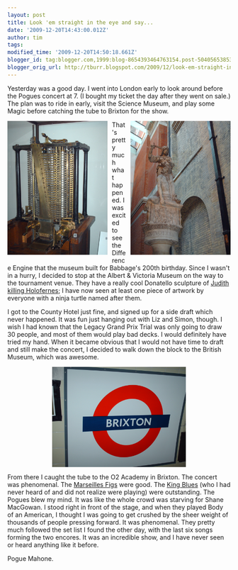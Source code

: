 ```yaml
---
layout: post
title: Look 'em straight in the eye and say...
date: '2009-12-20T14:43:00.012Z'
author: tim
tags: 
modified_time: '2009-12-20T14:50:18.661Z'
blogger_id: tag:blogger.com,1999:blog-8654393464763154.post-5040565385390196234
blogger_orig_url: http://tburr.blogspot.com/2009/12/look-em-straight-in-eye-and-say.html
---
```


Yesterday was a good day. I went into London early to look around before the Pogues concert at 7. (I bought my ticket the day after they went on sale.) The plan was to ride in early, visit the Science Museum, and play some Magic before catching the tube to Brixton for the show.

<a href="/images/eurotrip/difference_engine_london.JPG"><img style="margin: 0pt 10px 10px 0pt; float: left; cursor: pointer; width: 226px; height: 302px;" src="/images/eurotrip/difference_engine_london.JPG" alt="" border="0" /></a>

<a href="/images/eurotrip/judith.JPG"><img style="margin: 0pt 0pt 10px 10px; float: right; cursor: pointer; width: 226px; height: 302px;" src="/images/eurotrip/judith.JPG" alt="" border="0" /></a>

That's pretty much what happened. I was excited to see the Difference Engine that the museum built for Babbage's 200th birthday. Since I wasn't in a hurry, I decided to stop at the Albert &amp; Victoria Museum on the way to the tournament venue. They have a really cool Donatello sculpture of <a href="http://en.wikipedia.org/wiki/Judith">Judith killing Holofernes</a>; I have now seen at least one piece of artwork by everyone with a ninja turtle named after them.

I got to the County Hotel just fine, and signed up for a side draft which never happened. It was fun just hanging out with Liz and Simon, though. I wish I had known that the Legacy Grand Prix Trial was only going to draw 30 people, and most of them would play bad decks. I would definitely have tried my hand. When it became obvious that I would not have time to draft and still make the concert, I decided to walk down the block to the British Museum, which was awesome. 

<a href="/images/eurotrip/brixton.JPG"><img style="display:block; margin:0px auto 10px; text-align:center;cursor:pointer; cursor:hand;width: 302px; height: 226px;" src="/images/eurotrip/brixton.JPG" border="0" alt="" /></a>

From there I caught the tube to the O2 Academy in Brixton. The concert was phenomenal. The <a href="http://www.marseillefigs.org/">Marseilles Figs</a> were good. The <a href="http://www.kingblues.com/">King Blues</a> (who I had never heard of and did not realize were playing) were outstanding. The Pogues blew my mind. It was like the whole crowd was starving for Shane MacGowan. I stood right in front of the stage, and when they played Body of an American, I thought I was going to get crushed by the sheer weight of thousands of people pressing forward. It was phenomenal. They pretty much followed the set list I found the other day, with the last six songs forming the two encores. It was an incredible show, and I have never seen or heard anything like it before.

Pogue Mahone.